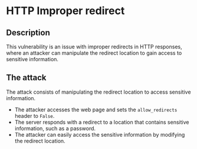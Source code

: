 # HTTP Improper redirect

## Description

This vulnerability is an issue with improper redirects in HTTP responses, where an attacker can manipulate the redirect location to gain access to sensitive information.

## The attack

The attack consists of manipulating the redirect location to access sensitive information.

- The attacker accesses the web page and sets the `allow_redirects` header to `False`.
- The server responds with a redirect to a location that contains sensitive information, such as a password.
- The attacker can easily access the sensitive information by modifying the redirect location.
